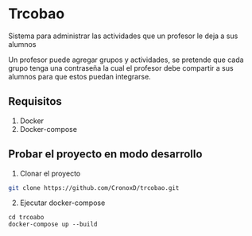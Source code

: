 # Trcobao
Sistema para administrar las actividades que un profesor le deja a sus alumnos

Un profesor puede agregar grupos y actividades, se pretende que cada grupo tenga una contraseña la cual el profesor debe compartir a sus alumnos para que estos puedan integrarse.

## Requisitos
  1. Docker
  2. Docker-compose

## Probar el proyecto en modo desarrollo
  1. Clonar el proyecto
   ```bash 
   git clone https://github.com/CronoxD/trcobao.git
   ```
  2. Ejecutar docker-compose
  ```
  cd trcoabo
  docker-compose up --build
  ```